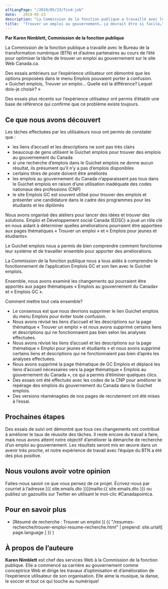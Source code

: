 ```yaml
---
altLangPage: "/2019/05/23/find-job"
date:   2019-05-23
description: "La Commission de la fonction publique a travaillé avec le Bureau de la transformation numérique (BTN) et d’autres partenaires au cours de l’été pour optimiser la tâche de trouver un emploi au gouvernement sur le site Web Canada.ca."
title:  "Trouver un emploi au gouvernement… ça devrait être si facile…"
---
```


**Par Karen Nimblett, Commission de la fonction publique**

La Commission de la fonction publique a travaillé avec le Bureau de la transformation numérique (BTN) et d’autres partenaires au cours de l’été pour optimiser la tâche de trouver un emploi au gouvernement sur le site Web Canada.ca.

Des essais antérieurs sur l’expérience utilisateur ont démontré que les options proposées dans le menu Emplois pouvaient porter à confusion. «&nbsp;Guichet emplois, Trouver un emploi… Quelle est la différence? Lequel dois-je choisir?&nbsp;»

Des essais plus récents sur l’expérience utilisateur ont permis d’établir une base de référence qui confirme que ce problème existe toujours.

## Ce que nous avons découvert

Les tâches effectuées par les utilisateurs nous ont permis de constater que&nbsp;:
* les liens d’accueil et les descriptions ne sont pas très clairs
* beaucoup de gens utilisent le Guichet emplois pour trouver des emplois au gouvernement du Canada
* si une recherche d’emplois dans le Guichet emplois ne donne aucun résultat, ils présument qu’il n’y a pas d’emplois disponibles
* certains titres de poste doivent être améliorés
* les emplois au gouvernement du Canada n’apparaissent pas tous dans le Guichet emplois en raison d’une utilisation inadéquate des codes nationaux des professions (CNP)
* le site Emplois GC est souvent utilisé pour trouver des emplois et présenter une candidature dans le cadre des programmes pour les étudiants et les diplômés

Nous avons organisé des ateliers pour lancer des idées et trouver des solutions. Emploi et Développement social Canada (EDSC) a joué un rôle clé en nous aidant à déterminer quelles améliorations pourraient être apportées aux pages thématiques «&nbsp;Trouver un emploi&nbsp;» et «&nbsp;Emplois pour jeunes et étudiants».

Le Guichet emplois nous a permis de bien comprendre comment fonctionne leur système et de travailler ensemble pour apporter des améliorations.

La Commission de la fonction publique nous a tous aidés à comprendre le fonctionnement de l’application Emplois GC et son lien avec le Guichet emplois.

Ensemble, nous avons examiné les changements qui pourraient être apportés aux pages thématiques «&nbsp;Emplois au gouvernement du Canada»  et «&nbsp;Emplois GC&nbsp;».

Comment mettre tout cela ensemble?
* Le consensus est que nous devrions supprimer le lien Guichet emplois du menu Emplois pour éviter toute confusion.
* Nous avons révisé les liens d’accueil et les descriptions sur la page thématique «&nbsp;Trouver un emploi&nbsp;» et nous avons supprimé certains liens et descriptions qui ne fonctionnaient pas bien selon les analyses effectuées.
* Nous avons révisé les liens d’accueil et les descriptions sur la page thématique «&nbsp;Emploi pour jeunes et étudiants&nbsp;» et nous avons supprimé certains liens et descriptions qui ne fonctionnaient pas bien d’après les analyses effectuées.
* Nous avons supprimé la page thématique de GC Emplois et déplacé les liens d’accueil nécessaires vers la page thématique «&nbsp;Emplois au gouvernement du Canada&nbsp;», ce qui a permis d’éliminer quelques clics.
* Des essais ont été effectués avec les codes de la CNP pour améliorer le repérage des emplois du gouvernement du Canada dans le Guichet emplois.
* Des versions réaménagées de nos pages de recrutement ont été mises à l’essai.

## Prochaines étapes

Des essais de suivi ont démontré que tous ces changements ont contribué à améliorer le taux de réussite des tâches. Il reste encore du travail à faire, mais nous avons atteint notre objectif d’améliorer la démarche de recherche d’un emploi au gouvernement. Les résultats seront mis en œuvre dans un avenir très proche, et notre expérience de travail avec l’équipe du BTN a été des plus positive.


## Nous voulons avoir votre opinion

Faites-nous savoir ce que vous pensez de ce projet. Écrivez-nous par courriel à l’adresse [{{ site.emails.dto }}](mailto:{{ site.emails.dto }}) ou publiez un gazouillis sur Twitter en utilisant le mot-clic #Canadapointca.

## Pour en savoir plus

* [Résumé de recherche&nbsp;: Trouver un emploi ]( {{ "/resumes-recherche/trouver-emploi-resume-recherche.html" | prepend: site.urlalt[ page.language ] }} )

## À propos de l’auteure

**Karen Nimblett** est chef des services Web à la Commission de la fonction publique. Elle a commencé sa carrière au gouvernement comme conceptrice Web et dirige les travaux d’optimisation et d’amélioration de l’expérience utilisateur de son organisation. Elle aime la musique, la danse, le soccer et tout ce qui touche au numérique!
